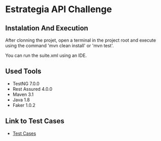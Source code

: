 # Estrategia API Challenge

## Instalation And Execution

After clonning the projet, open a terminal in the project root and execute using the command 'mvn clean install' or 'mvn test'.

You can run the suite.xml using an IDE.

## Used Tools

- TestNG 7.0.0
- Rest Assured 4.0.0
- Maven 3.1
- Java 1.8
- Faker 1.0.2

## Link to Test Cases

- [Test Cases](https://github.com/DeyvissonFerreira/estrategia-api-challenge/tree/main/src/main/resources/casos%20de%20teste)
